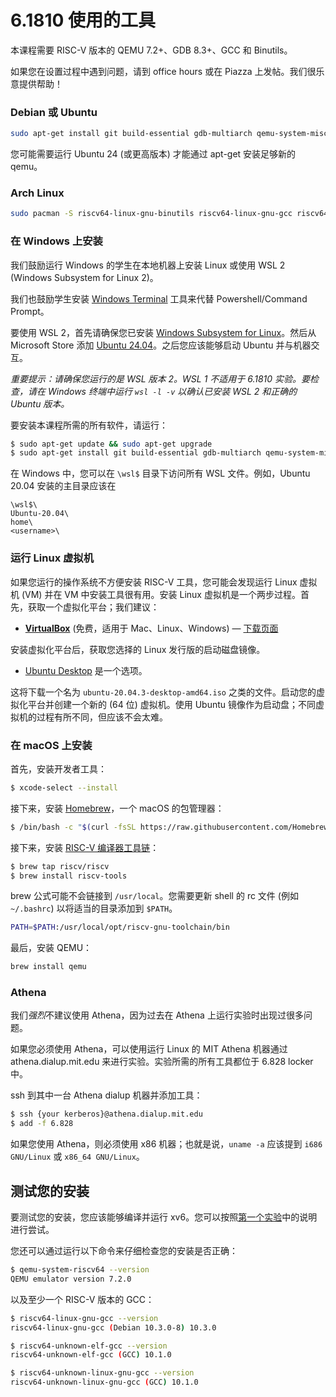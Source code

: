 # 6.1810 使用的工具

本课程需要 RISC-V 版本的 QEMU 7.2+、GDB 8.3+、GCC 和 Binutils。

如果您在设置过程中遇到问题，请到 office hours 或在 Piazza 上发帖。我们很乐意提供帮助！

### Debian 或 Ubuntu

```bash
sudo apt-get install git build-essential gdb-multiarch qemu-system-misc gcc-riscv64-linux-gnu binutils-riscv64-linux-gnu
```

您可能需要运行 Ubuntu 24 (或更高版本) 才能通过 apt-get 安装足够新的 qemu。

### Arch Linux

```bash
sudo pacman -S riscv64-linux-gnu-binutils riscv64-linux-gnu-gcc riscv64-linux-gnu-gdb qemu-emulators-full
```

### 在 Windows 上安装

我们鼓励运行 Windows 的学生在本地机器上安装 Linux 或使用 WSL 2 (Windows Subsystem for Linux 2)。

我们也鼓励学生安装 [Windows Terminal](https://apps.microsoft.com/store/detail/windows-terminal/9N0DX20HK701) 工具来代替 Powershell/Command Prompt。

要使用 WSL 2，首先请确保您已安装 [Windows Subsystem for Linux](https://docs.microsoft.com/en-us/windows/wsl/install-win10)。然后从 Microsoft Store 添加 [Ubuntu 24.04](https://apps.microsoft.com/detail/9nz3klhxdjp5)。之后您应该能够启动 Ubuntu 并与机器交互。

_重要提示：请确保您运行的是 WSL 版本 2。WSL 1 不适用于 6.1810 实验。要检查，请在 Windows 终端中运行 `wsl -l -v` 以确认已安装 WSL 2 和正确的 Ubuntu 版本。_

要安装本课程所需的所有软件，请运行：

```bash
$ sudo apt-get update && sudo apt-get upgrade
$ sudo apt-get install git build-essential gdb-multiarch qemu-system-misc gcc-riscv64-linux-gnu binutils-riscv64-linux-gnu
```

在 Windows 中，您可以在 `\wsl$` 目录下访问所有 WSL 文件。例如，Ubuntu 20.04 安装的主目录应该在 
```
\wsl$\
Ubuntu-20.04\
home\
<username>\
```

### 运行 Linux 虚拟机

如果您运行的操作系统不方便安装 RISC-V 工具，您可能会发现运行 Linux 虚拟机 (VM) 并在 VM 中安装工具很有用。安装 Linux 虚拟机是一个两步过程。首先，获取一个虚拟化平台；我们建议：

- [**VirtualBox**](https://www.virtualbox.org/) (免费，适用于 Mac、Linux、Windows) — [下载页面](https://www.virtualbox.org/wiki/Downloads)

安装虚拟化平台后，获取您选择的 Linux 发行版的启动磁盘镜像。

- [Ubuntu Desktop](http://www.ubuntu.com/download/desktop) 是一个选项。

这将下载一个名为 `ubuntu-20.04.3-desktop-amd64.iso` 之类的文件。启动您的虚拟化平台并创建一个新的 (64 位) 虚拟机。使用 Ubuntu 镜像作为启动盘；不同虚拟机的过程有所不同，但应该不会太难。

### 在 macOS 上安装

首先，安装开发者工具：

```bash
$ xcode-select --install
```

接下来，安装 [Homebrew](https://brew.sh/)，一个 macOS 的包管理器：

```bash
$ /bin/bash -c "$(curl -fsSL https://raw.githubusercontent.com/Homebrew/install/HEAD/install.sh)"
```

接下来，安装 [RISC-V 编译器工具链](https://github.com/riscv/homebrew-riscv)：

```bash
$ brew tap riscv/riscv
$ brew install riscv-tools
```

brew 公式可能不会链接到 `/usr/local`。您需要更新 shell 的 rc 文件 (例如 `~/.bashrc`) 以将适当的目录添加到 `$PATH`。

```bash
PATH=$PATH:/usr/local/opt/riscv-gnu-toolchain/bin
```

最后，安装 QEMU：

```bash
brew install qemu
```

### Athena

我们*强烈*不建议使用 Athena，因为过去在 Athena 上运行实验时出现过很多问题。

如果您必须使用 Athena，可以使用运行 Linux 的 MIT Athena 机器通过 athena.dialup.mit.edu 来进行实验。实验所需的所有工具都位于 6.828 locker 中。

ssh 到其中一台 Athena dialup 机器并添加工具：

```bash
$ ssh {your kerberos}@athena.dialup.mit.edu
$ add -f 6.828
```

如果您使用 Athena，则必须使用 x86 机器；也就是说，`uname -a` 应该提到 `i686 GNU/Linux` 或 `x86_64 GNU/Linux`。

## 测试您的安装

要测试您的安装，您应该能够编译并运行 xv6。您可以按照[第一个实验](labs/util.html)中的说明进行尝试。

您还可以通过运行以下命令来仔细检查您的安装是否正确：

```bash
$ qemu-system-riscv64 --version
QEMU emulator version 7.2.0
```

以及至少一个 RISC-V 版本的 GCC：

```bash
$ riscv64-linux-gnu-gcc --version
riscv64-linux-gnu-gcc (Debian 10.3.0-8) 10.3.0

```

```bash
$ riscv64-unknown-elf-gcc --version
riscv64-unknown-elf-gcc (GCC) 10.1.0

```

```bash
$ riscv64-unknown-linux-gnu-gcc --version
riscv64-unknown-linux-gnu-gcc (GCC) 10.1.0

```
